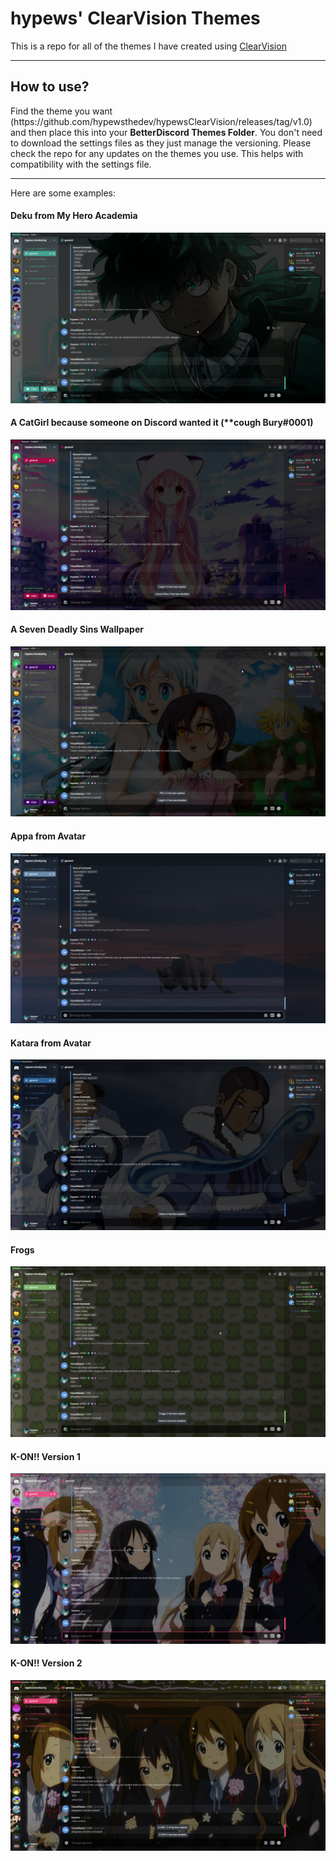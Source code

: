 <h1>hypews' ClearVision Themes</h1>

<p>This is a repo for all of the themes I have created using <a href="https://discord.gg/673e2sqBzd">ClearVision</a></p>
<hr>
<h2>How to use?</h2>
<p>Find the theme you want (https://github.com/hypewsthedev/hypewsClearVision/releases/tag/v1.0) and then place this into your <b>BetterDiscord Themes Folder</b>. You don't need to download the settings files as they just manage the versioning. Please check the repo for any updates on the themes you use. This helps with compatibility with the settings file.</p>
<hr>
<p>Here are some examples:</p>
<h4>Deku from My Hero Academia</h4>
<img src="assets/Deku.png" alt="Deku from My Hero Academia">
<br>
<h4>A CatGirl because someone on Discord wanted it (**cough Bury#0001)</h4>
<img src="assets/Neko.jpg" alt="A CatGirl">
<br>
<h4>A Seven Deadly Sins Wallpaper</h4>
<img src="assets/7DS.jpg" alt="7DS">
<br>
<h4>Appa from Avatar</h4>
<img src="assets/Avatar_Appa.png" alt="Appa">
<br>
<h4>Katara from Avatar</h4>
<img src="assets/Avatar_Katara.jpg" alt="Katara">
<br>
<h4>Frogs</h4>
<img src="assets/Frogs.png" alt="Appa">
<br>
<h4>K-ON!! Version 1</h4>
<img src="assets/K-ON!!-1.jpg" alt="Appa">
<br>
<h4>K-ON!! Version 2</h4>
<img src="assets/K-ON!!-2.jpg" alt="Appa">
